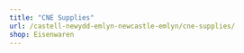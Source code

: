```yaml
---
title: "CNE Supplies"
url: /castell-newydd-emlyn-newcastle-emlyn/cne-supplies/
shop: Eisenwaren
---
```

